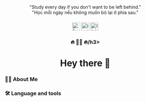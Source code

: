 <div align="center">
    <div align="center" class="slogan-eng">"Study every day if you don't want to be left behind."</div>
    <div align="center" class="slogan-vi">"Học mỗi ngày nếu không muốn bỏ lại ở phía sau."</div>
</div>

###

<div align="center">
  <a href="#"><img src="https://img.shields.io/badge/Facebook-%231877F2?style=for-the-badge&logo=facebook&logoColor=white&labelColor=&style=for-the-badge" height="25" alt="facebook logo"/></a>
  <a href="#"><img src="https://img.shields.io/static/v1?message=Instagram&logo=instagram&label=&color=E4405F&logoColor=white&labelColor=&style=for-the-badge" height="25" alt="instagram logo"/></a>
  <a href="#"><img src="https://img.shields.io/static/v1?message=LinkedIn&logo=linkedin&label=&color=0077B5&logoColor=white&labelColor=&style=for-the-badge" height="25" alt="linkedin logo"  />
</a>
</div>

###

<div align="center">
  <h3 align="center">🔥 👩‍💻 🔥/h3>
</div>

###

<h1 align="center">Hey there 👋</h1>

###

<h3 align="left">👩‍💻  About Me</h3>

###

###

<h3 align="left">🛠 Language and tools</h3>


###
